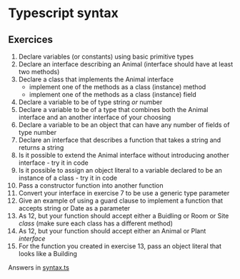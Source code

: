 # Typescript syntax

## Exercices

1. Declare variables (or constants) using basic primitive types
2. Declare an interface describing an Animal (interface should have at least two methods)
3. Declare a class that implements the Animal interface
    * implement one of the methods as a class (instance) method
    * implement one of the methods as a class (instance) field
4. Declare a variable to be of type string *or* number
5. Declare a variable to be of a type that combines both the Animal interface and an another interface of your choosing
6. Declare a variable to be an object that can have any number of fields of type number
7. Declare an interface that describes a function that takes a string and returns a string
8. Is it possible to extend the Animal interface without introducing another interface - try it in code
9. Is it possible to assign an object literal to a variable declared to be an instance of a class - try it in code
10. Pass a constructor function into another function
11. Convert your interface in exercise 7 to be use a generic type parameter
12. Give an example of using a guard clause to implement a function that accepts string or Date as a parameter
13. As 12, but your function should accept either a Buidling or Room or Site *class* (make sure each class has a different method)
14. As 12, but your function should accept either an Animal or Plant *interface* 
15. For the function you created in exercise 13, pass an object literal that looks like a Building

Answers in [syntax.ts](syntax.ts)
